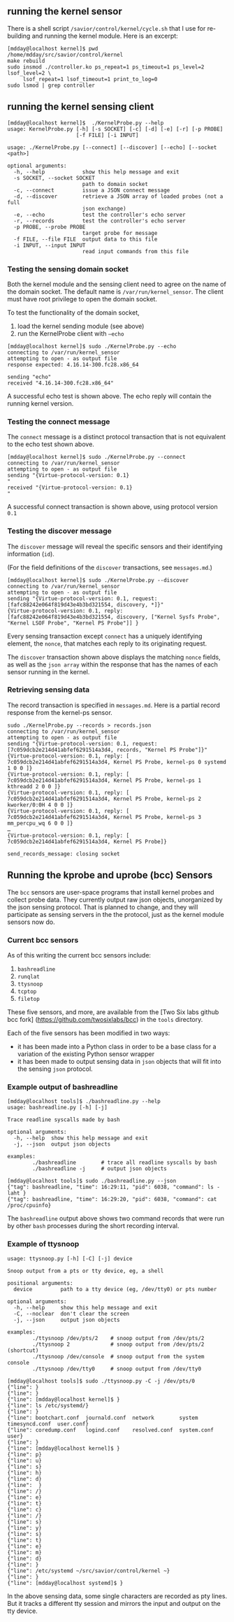 ## running the kernel sensor
There is a shell script `/savior/control/kernel/cycle.sh` that I use for re-building and running the kernel module. Here is an excerpt:

```shell
[mdday@localhost kernel]$ pwd
/home/mdday/src/savior/control/kernel
make rebuild
sudo insmod ./controller.ko ps_repeat=1 ps_timeout=1 ps_level=2 lsof_level=2 \
     lsof_repeat=1 lsof_timeout=1 print_to_log=0
sudo lsmod | grep controller
```
## running the kernel sensing client
```shell
[mdday@localhost kernel]$  ./KernelProbe.py --help 
usage: KernelProbe.py [-h] [-s SOCKET] [-c] [-d] [-e] [-r] [-p PROBE]
                      [-f FILE] [-i INPUT]

usage: ./KernelProbe.py [--connect] [--discover] [--echo] [--socket <path>]

optional arguments:
  -h, --help            show this help message and exit
  -s SOCKET, --socket SOCKET
                        path to domain socket
  -c, --connect         issue a JSON connect message
  -d, --discover        retrieve a JSON array of loaded probes (not a full
                        json exchange)
  -e, --echo            test the controller's echo server
  -r, --records         test the controller's echo server
  -p PROBE, --probe PROBE
                        target probe for message
  -f FILE, --file FILE  output data to this file
  -i INPUT, --input INPUT
                        read input commands from this file

```

### Testing the sensing domain socket
Both the kernel module and the sensing client need to agree on the name of the domain socket. The default name is `/var/run/kernel_sensor`.  The client must have root privilege to open the domain socket.

To test the functionality of the domain socket,
1. load the kernel sending module (see above)
2. run the KernelProbe client with `—echo`

```shell
[mdday@localhost kernel]$ sudo ./KernelProbe.py --echo
connecting to /var/run/kernel_sensor
attempting to open - as output file
response expected: 4.16.14-300.fc28.x86_64

sending "echo"
received "4.16.14-300.fc28.x86_64"
```

A successful echo test is shown above. The echo reply will contain the running kernel version.

### Testing the connect message
The `connect` message is a distinct protocol transaction that is not equivalent to the echo test shown above.

```shell
[mdday@localhost kernel]$ sudo ./KernelProbe.py --connect
connecting to /var/run/kernel_sensor
attempting to open - as output file
sending "{Virtue-protocol-version: 0.1}
"
received "{Virtue-protocol-version: 0.1}
"
```

A successful connect transaction is shown above, using protocol version `0.1`

### Testing the discover message
The `discover` message will reveal the specific sensors and their identifying information (`id`).

(For the field definitions of the `discover` transactions, see `messages.md`.)

```shell
[mdday@localhost kernel]$ sudo ./KernelProbe.py --discover
connecting to /var/run/kernel_sensor
attempting to open - as output file
sending "{Virtue-protocol-version: 0.1, request: [fafc88242e064f819d43e4b3bd321554, discovery, *]}"
{Virtue-protocol-version: 0.1, reply: [fafc88242e064f819d43e4b3bd321554, discovery, ["Kernel Sysfs Probe", "Kernel LSOF Probe", "Kernel PS Probe"]] }
```

Every sensing transaction except `connect` has a uniquely identifying element, the `nonce`, that matches each reply to its originating request.

The `discover` transaction shown above displays the matching `nonce` fields, as well as the `json array` within the response that has the names of each sensor running in the kernel.

### Retrieving sensing data

The record transaction is specified in `messages.md`. Here is a partial record response from the kernel-ps sensor.

```shell
sudo ./KernelProbe.py --records > records.json
connecting to /var/run/kernel_sensor
attempting to open - as output file
sending "{Virtue-protocol-version: 0.1, request: [7c059dcb2e214d41abfef6291514a3d4, records, "Kernel PS Probe"]}"
{Virtue-protocol-version: 0.1, reply: [ 7c059dcb2e214d41abfef6291514a3d4, Kernel PS Probe, kernel-ps 0 systemd 1 0 0 ]}
{Virtue-protocol-version: 0.1, reply: [ 7c059dcb2e214d41abfef6291514a3d4, Kernel PS Probe, kernel-ps 1 kthreadd 2 0 0 ]}
{Virtue-protocol-version: 0.1, reply: [ 7c059dcb2e214d41abfef6291514a3d4, Kernel PS Probe, kernel-ps 2 kworker/0:0H 4 0 0 ]}
{Virtue-protocol-version: 0.1, reply: [ 7c059dcb2e214d41abfef6291514a3d4, Kernel PS Probe, kernel-ps 3 mm_percpu_wq 6 0 0 ]}
…
{Virtue-protocol-version: 0.1, reply: [ 7c059dcb2e214d41abfef6291514a3d4, Kernel PS Probe]}

send_records_message: closing socket
```

## Running the kprobe and uprobe (bcc) Sensors
The `bcc` sensors are user-space programs that install kernel probes and collect probe data. They currently output raw json objects, unorganized by the json sensing protocol. That is planned to change, and they will participate as sensing servers in the the protocol, just as the kernel module sensors now do.

### Current bcc sensors
As of this writing the current bcc sensors include:
1. `bashreadline`
2. `runqlat`
3. `ttysnoop`
4. `tcptop`
5. `filetop`

These five sensors, and more, are available from the [Two Six labs github bcc fork] (https://github.com/twosixlabs/bcc) in the `tools` directory.

Each of the five sensors has been modified in two ways:
* it has been made into a Python class in order to be a base class for a variation of the existing Python sensor wrapper
* it has been made to output sensing data in `json` objects that will fit into the sensing `json` protocol.

### Example output of bashreadline

```shell
[mdday@localhost tools]$ ./bashreadline.py --help
usage: bashreadline.py [-h] [-j]

Trace readline syscalls made by bash

optional arguments:
  -h, --help  show this help message and exit
  -j, --json  output json objects

examples:
        ./bashreadline        # trace all readline syscalls by bash
        ./bashreadline -j     # output json objects
```

```shell
[mdday@localhost tools]$ sudo ./bashreadline.py --json
{"tag": bashreadline, "time": 16:29:11, "pid": 6038, "command": ls -laht }
{"tag": bashreadline, "time": 16:29:20, "pid": 6038, "command": cat /proc/cpuinfo}
```

The `bashreadline` output above shows two command records that were run by other `bash` processes during the short recording interval.

### Example of ttysnoop

```shell
usage: ttysnoop.py [-h] [-C] [-j] device

Snoop output from a pts or tty device, eg, a shell

positional arguments:
  device         path to a tty device (eg, /dev/tty0) or pts number

optional arguments:
  -h, --help     show this help message and exit
  -C, --noclear  don't clear the screen
  -j, --json     output json objects

examples:
        ./ttysnoop /dev/pts/2    # snoop output from /dev/pts/2
        ./ttysnoop 2             # snoop output from /dev/pts/2 (shortcut)
        ./ttysnoop /dev/console  # snoop output from the system console
        ./ttysnoop /dev/tty0     # snoop output from /dev/tty0
```

```shell
[mdday@localhost tools]$ sudo ./ttysnoop.py -C -j /dev/pts/0
{"line": }
{"line": }
{"line": [mdday@localhost kernel]$ }
{"line": ls /etc/systemd/}
{"line": }
{"line": bootchart.conf  journald.conf  network        system       timesyncd.conf  user.conf}
{"line": coredump.conf   logind.conf    resolved.conf  system.conf  user}
{"line": }
{"line": [mdday@localhost kernel]$ }
{"line": p}
{"line": u}
{"line": s}
{"line": h}
{"line": d}
{"line":  }
{"line": /}
{"line": e}
{"line": t}
{"line": c}
{"line": /}
{"line": s}
{"line": y}
{"line": s}
{"line": t}
{"line": e}
{"line": m}
{"line": d}
{"line": }
{"line": /etc/systemd ~/src/savior/control/kernel ~}
{"line": }
{"line": [mdday@localhost systemd]$ }
```

In the above sensing data, some single characters are recorded as pty lines. But it tracks a different tty session and mirrors the input and output on the tty device.

